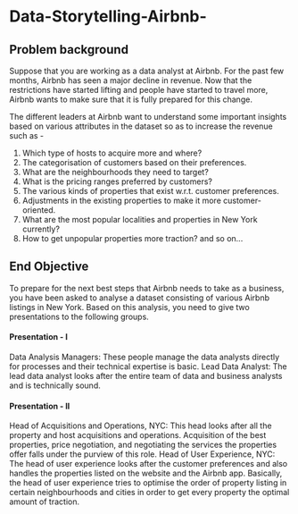 # Data-Storytelling-Airbnb-

## Problem background
Suppose that you are working as a data analyst at Airbnb. For the past few months, Airbnb has seen a major decline in revenue. Now that the restrictions have started lifting and people have started to travel more, Airbnb wants to make sure that it is fully prepared for this change.

 

The different leaders at Airbnb want to understand some important insights based on various attributes in the dataset so as to increase the revenue such as -

1. Which type of hosts to acquire more and where?<br>
2. The categorisation of customers based on their preferences.<br>
3. What are the neighbourhoods they need to target?<br>
4. What is the pricing ranges preferred by customers?<br>
5. The various kinds of properties that exist w.r.t. customer preferences.<br>
6. Adjustments in the existing properties to make it more customer-oriented.<br>
7. What are the most popular localities and properties in New York currently?<br>
8. How to get unpopular properties more traction? and so on...<br>

## End Objective
To prepare for the next best steps that Airbnb needs to take as a business, you have been asked to analyse a dataset consisting of various Airbnb listings in New York. Based on this analysis, you need to give two presentations to the following groups.

#### Presentation - I
Data Analysis Managers: These people manage the data analysts directly for processes and their technical expertise is basic.
Lead Data Analyst: The lead data analyst looks after the entire team of data and business analysts and is technically sound.
#### Presentation - II
Head of Acquisitions and Operations, NYC: This head looks after all the property and host acquisitions and operations. Acquisition of the best properties, price negotiation, and negotiating the services the properties offer falls under the purview of this role.
Head of User Experience, NYC: The head of user experience looks after the customer preferences and also handles the properties listed on the website and the Airbnb app. Basically, the head of user experience tries to optimise the order of property listing in certain neighbourhoods and cities in order to get every property the optimal amount of traction.

